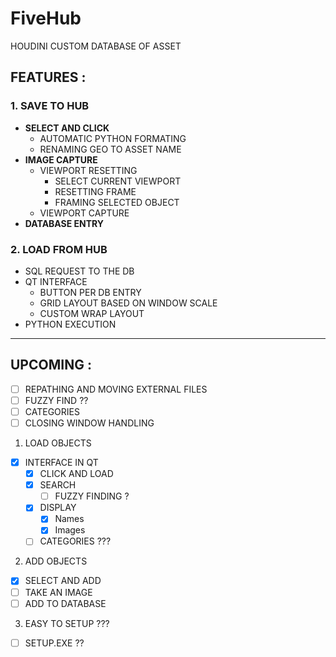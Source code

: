 # FiveHub
HOUDINI CUSTOM DATABASE OF ASSET 

## FEATURES :
### 1. SAVE TO HUB
  - **SELECT AND CLICK**
    - AUTOMATIC PYTHON FORMATING
    - RENAMING GEO TO ASSET NAME
  - **IMAGE CAPTURE**
    - VIEWPORT RESETTING
      - SELECT CURRENT VIEWPORT
      - RESETTING FRAME
      - FRAMING SELECTED OBJECT
    - VIEWPORT CAPTURE
  - **DATABASE ENTRY**
    
### 2. LOAD FROM HUB
  - SQL REQUEST TO THE DB
  - QT INTERFACE
    - BUTTON PER DB ENTRY
    - GRID LAYOUT BASED ON WINDOW SCALE
    - CUSTOM WRAP LAYOUT
  - PYTHON EXECUTION

------

## UPCOMING : 
- [ ] REPATHING AND MOVING EXTERNAL FILES
- [ ] FUZZY FIND ??
- [ ] CATEGORIES
- [ ] CLOSING WINDOW HANDLING

1. LOAD OBJECTS
  - [x] INTERFACE IN QT
    - [x] CLICK AND LOAD
    - [x] SEARCH
      - [ ] FUZZY FINDING ? 
    - [x] DISPLAY
      - [x] Names
      - [x] Images
    - [ ] CATEGORIES ???
2. ADD OBJECTS
  - [x] SELECT AND ADD
  - [ ] TAKE AN IMAGE
  - [ ] ADD TO DATABASE
3. EASY TO SETUP ??? 
  - [ ] SETUP.EXE ?? 
